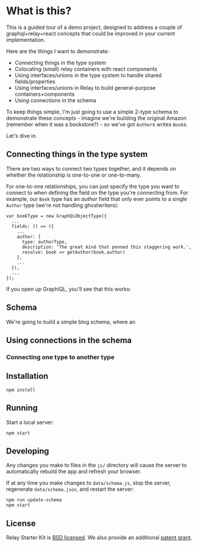 # What is this?

This is a guided tour of a demo project, designed to address a couple of graphql+relay+react concepts that could be improved in your current implementation.

Here are the things I want to demonstrate:

* Connecting things in the type system
* Colocating (small) relay containers with react components
* Using interfaces/unions in the type system to handle shared fields/properties
* Using interfaces/unions in Relay to build general-purpose containers+components
* Using connections in the schema

To keep things simple, I'm just going to use a simple 2-type schema to demonstrate these concepts - imagine we're building the original Amazon (remember when it was a bookstore?) - so we've got `Author`s writes `Book`s.

Let's dive in.

## Connecting things in the type system

There are two ways to connect two types together, and it depends on whether the relationship is one-to-one or one-to-many.

For one-to-one relationships, you can just specify the type you want to connect to when defining the field on the type you're connecting from. For example, our `Book` type has an *author* field that only ever points to a single `Author` type (we're not handling ghostwriters):

```
var bookType = new GraphQLObjectType({
  ...
  fields: () => ({
    ...
    author: {
      type: authorType,
      description: 'The great mind that penned this staggering work.',
      resolve: book => getAuthor(book.author)
    },
    ...
  }),
  ...
});
```

If you open up GraphiQL, you'll see that this works:



## Schema

We're going to build a simple blog schema, where an 

## Using connections in the schema

### Connecting one type to another type





## Installation

```
npm install
```

## Running

Start a local server:

```
npm start
```

## Developing

Any changes you make to files in the `js/` directory will cause the server to
automatically rebuild the app and refresh your browser.

If at any time you make changes to `data/schema.js`, stop the server,
regenerate `data/schema.json`, and restart the server:

```
npm run update-schema
npm start
```

## License

Relay Starter Kit is [BSD licensed](./LICENSE). We also provide an additional [patent grant](./PATENTS).
